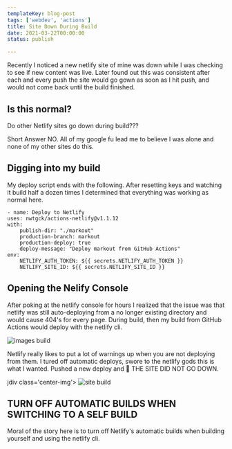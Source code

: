 ```yaml
---
templateKey: blog-post
tags: ['webdev', 'actions']
title: Site Down During Build
date: 2021-03-22T00:00:00 
status: publish

---
```


Recently I noticed a new netlify site of mine was down while I was checking to
see if new content was live.  Later found out this was consistent after each
and every push the site would go gown as soon as I hit push, and would not come
back until the build finished.


## Is this normal?

Do other Netlify sites go down during build???

Short Answer NO.  All of my google fu lead me to believe I was alone and none of my other sites do this.

## Digging into my build

My deploy script ends with the following.  After resetting keys and watching it build half a dozen
times I determined that everything was working as normal here.

```
- name: Deploy to Netlify
uses: nwtgck/actions-netlify@v1.1.12
with:
    publish-dir: "./markout"
    production-branch: markout
    production-deploy: true
    deploy-message: "Deploy markout from GitHub Actions"
env:
    NETLIFY_AUTH_TOKEN: ${{ secrets.NETLIFY_AUTH_TOKEN }}
    NETLIFY_SITE_ID: ${{ secrets.NETLIFY_SITE_ID }}
```

## Opening the Nelify Console


After poking at the netlify console for hours I realized that the issue was
that netlify was still auto-deploying from a no longer existing directory and
would cause 404's for every page. During build, then my build from GitHub
Actions would deploy with the netlify cli.

<div class='center-img'>
    <img alt="images build" src="https://images.waylonwalker.com/netlify-build-images-waylonwalker.png">
</div>

Netlify really likes to put a lot of warnings up when you are not deploying
from them.  I tured off automatic deploys, swore to the netlify gods this is
what I wanted. Pushed a new deploy and 🎉 THE SITE DID NOT GO DOWN.

jdiv class='center-img'>
    <img alt="site build" src="https://images.waylonwalker.com/netlify-build-waylonwalker.png">
</div>

## TURN OFF AUTOMATIC BUILDS WHEN SWITCHING TO A SELF BUILD

Moral of the story here is to turn off Netlify's automatic builds when building
yourself and using the netlify cli.
